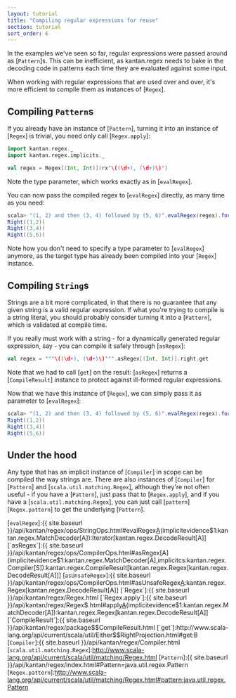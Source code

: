 ```yaml
---
layout: tutorial
title: "Compiling regular expressions for reuse"
section: tutorial
sort_order: 6
---
```

In the examples we've seen so far, regular expressions were passed around as [`Pattern`]s. This can be inefficient, as
kantan.regex needs to bake in the decoding code in patterns each time they are evaluated against some input.

When working with regular expressions that are used over and over, it's more efficient to compile them as instances
of [`Regex`].

## Compiling `Pattern`s

If you already have an instance of [`Pattern`], turning it into an instance of [`Regex`] is trivial, you need only
call [`Regex.apply`]:

```scala
import kantan.regex._
import kantan.regex.implicits._

val regex = Regex[(Int, Int)](rx"\((\d+), (\d+)\)")
```

Note the type parameter, which works exactly as in [`evalRegex`].

You can now pass the compiled regex to [`evalRegex`] directly, as many time as you need:

```scala
scala> "(1, 2) and then (3, 4) followed by (5, 6)".evalRegex(regex).foreach(println _)
Right((1,2))
Right((3,4))
Right((5,6))
```

Note how you don't need to specify a type parameter to [`evalRegex`] anymore, as the target type has already been
compiled into your [`Regex`] instance.


## Compiling `String`s

Strings are a bit more complicated, in that there is no guarantee that any given string is a valid regular expression.
If what you're trying to compile is a string literal, you should probably consider turning it into a [`Pattern`], which
is validated at compile time.

If you really must work with a string - for a dynamically generated regular expression, say - you can compile it safely
through [`asRegex`]:

```scala
val regex = """\((\d+), (\d+)\)""".asRegex[(Int, Int)].right.get
```

Note that we had to call [`get`] on the result: [`asRegex`] returns a [`CompileResult`] instance to protect against
ill-formed regular expressions.

Now that we have this instance of [`Regex`], we can simply pass it as parameter to [`evalRegex`]:

```scala
scala> "(1, 2) and then (3, 4) followed by (5, 6)".evalRegex(regex).foreach(println _)
Right((1,2))
Right((3,4))
Right((5,6))
```

## Under the hood

Any type that has an implicit instance of [`Compiler`] in scope can be compiled the way strings are. There are also
instances of [`Compiler`] for [`Pattern`] and [`scala.util.matching.Regex`], although they're not often useful - if you
have a [`Pattern`], just pass that to [`Regex.apply`], and if you have a [`scala.util.matching.Regex`], you can just
call [`pattern`][`Regex.pattern`] to get the underlying [`Pattern`].




[`evalRegex`]:{{ site.baseurl }}/api/kantan/regex/ops/StringOps.html#evalRegex[A](p:kantan.regex.Pattern)(implicitevidence$1:kantan.regex.MatchDecoder[A]):Iterator[kantan.regex.DecodeResult[A]]
[`asRegex`]:{{ site.baseurl }}/api/kantan/regex/ops/CompilerOps.html#asRegex[A](implicitevidence$1:kantan.regex.MatchDecoder[A],implicitcs:kantan.regex.Compiler[S]):kantan.regex.CompileResult[kantan.regex.Regex[kantan.regex.DecodeResult[A]]]
[`asUnsafeRegex`]:{{ site.baseurl }}/api/kantan/regex/ops/CompilerOps.html#asUnsafeRegex[A](implicitevidence$4:kantan.regex.MatchDecoder[A]):kantan.regex.Regex[kantan.regex.DecodeResult[A]]
[`Regex`]:{{ site.baseurl }}/api/kantan/regex/Regex.html
[`Regex.apply`]:{{ site.baseurl }}/api/kantan/regex/Regex$.html#apply[A](pattern:kantan.regex.Pattern)(implicitevidence$1:kantan.regex.MatchDecoder[A]):kantan.regex.Regex[kantan.regex.DecodeResult[A]]
[`CompileResult`]:{{ site.baseurl }}/api/kantan/regex/package$$CompileResult.html
[`get`]:http://www.scala-lang.org/api/current/scala/util/Either$$RightProjection.html#get:B
[`Compiler`]:{{ site.baseurl }}/api/kantan/regex/Compiler.html
[`scala.util.matching.Regex`]:http://www.scala-lang.org/api/current/scala/util/matching/Regex.html
[`Pattern`]:{{ site.baseurl }}/api/kantan/regex/index.html#Pattern=java.util.regex.Pattern
[`Regex.pattern`]:http://www.scala-lang.org/api/current/scala/util/matching/Regex.html#pattern:java.util.regex.Pattern
